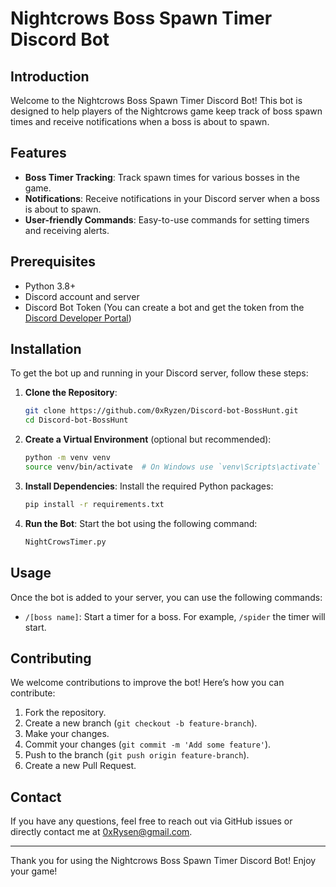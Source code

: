 # Nightcrows Boss Spawn Timer Discord Bot

## Introduction
Welcome to the Nightcrows Boss Spawn Timer Discord Bot! This bot is designed to help players of the Nightcrows game keep track of boss spawn times and receive notifications when a boss is about to spawn.

## Features
- **Boss Timer Tracking**: Track spawn times for various bosses in the game.
- **Notifications**: Receive notifications in your Discord server when a boss is about to spawn.
- **User-friendly Commands**: Easy-to-use commands for setting timers and receiving alerts.

## Prerequisites
- Python 3.8+
- Discord account and server
- Discord Bot Token (You can create a bot and get the token from the [Discord Developer Portal](https://discord.com/developers/applications))

## Installation
To get the bot up and running in your Discord server, follow these steps:

1. **Clone the Repository**:
    ```bash
    git clone https://github.com/0xRyzen/Discord-bot-BossHunt.git
    cd Discord-bot-BossHunt
    ```
2. **Create a Virtual Environment** (optional but recommended):
    ```bash
    python -m venv venv
    source venv/bin/activate  # On Windows use `venv\Scripts\activate`
    ```

3. **Install Dependencies**:
    Install the required Python packages:
    ```bash
    pip install -r requirements.txt
    ```

5. **Run the Bot**:
    Start the bot using the following command:
    ```bash
    NightCrowsTimer.py
    ```

## Usage
Once the bot is added to your server, you can use the following commands:

- `/[boss name]`: Start a timer for a boss. For example, `/spider` the timer will start.

## Contributing
We welcome contributions to improve the bot! Here’s how you can contribute:

1. Fork the repository.
2. Create a new branch (`git checkout -b feature-branch`).
3. Make your changes.
4. Commit your changes (`git commit -m 'Add some feature'`).
5. Push to the branch (`git push origin feature-branch`).
6. Create a new Pull Request.

## Contact
If you have any questions, feel free to reach out via GitHub issues or directly contact me at 0xRysen@gmail.com.

---

Thank you for using the Nightcrows Boss Spawn Timer Discord Bot! Enjoy your game!
